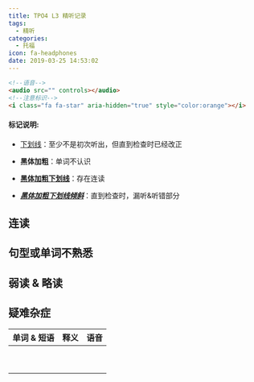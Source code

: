 ```yaml
---
title: TPO4 L3 精听记录
tags:
  - 精听
categories:
  - 托福
icon: fa-headphones
date: 2019-03-25 14:53:02
---
```



<!--more-->

```html
<!--语音-->
<audio src="" controls></audio>
<!--注意标识-->
<i class="fa fa-star" aria-hidden="true" style="color:orange"></i>
```

#### 标记说明: 

* <u>下划线</u>：至少不是初次听出，但直到检查时已经改正

* **黑体加粗**：单词不认识

* **<u>黑体加粗下划线</u>**：存在连读

* ***<u>黑体加粗下划线倾斜</u>***：直到检查时，漏听&听错部分



## 连读



## 句型或单词不熟悉



## 弱读 & 略读



## 疑难杂症





| 单词 & 短语 | 释义 | 语音 |
| ----------- | ---- | ---- |
|             |      |      |
|             |      |      |
|             |      |      |
|             |      |      |
|             |      |      |
|             |      |      |
|             |      |      |
|             |      |      |
|             |      |      |